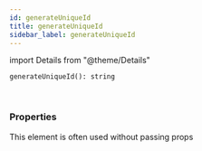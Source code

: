 ```yaml
---
id: generateUniqueId
title: generateUniqueId
sidebar_label: generateUniqueId
---
```


import Details from "@theme/Details"


```tsx
generateUniqueId(): string
```
<br/>



### Properties

This element is often used without passing props

